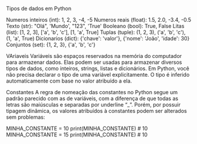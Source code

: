 Tipos de dados em Python

Numeros inteiros (int): 1, 2, 3, -4, -5
Numeros reais (float): 1.5, 2.0, -3.4, -0.5
Texto (str): "Olá", 'Mundo', "123", 'True'
Booleano (bool): True, False
Litas (list): [1, 2, 3], ['a', 'b', 'c'], [1, 'a', True]
Tuplas (tuple): (1, 2, 3), ('a', 'b', 'c'), (1, 'a', True)
Dicionarios (dict): {'chave': 'valor'}, {'nome': 'João', 'idade': 30}
Conjuntos (set): {1, 2, 3}, {'a', 'b', 'c'}

VAriaveis
Variáveis são espaços reservados na memória do computador para armazenar dados. Elas podem ser usadas para armazenar diversos tipos de dados, como inteiros, strings, listas e dicionários.
Em Python, você não precisa declarar o tipo de uma variável explicitamente. O tipo é inferido automaticamente com base no valor atribuído a ela.

Constantes
A regra de nomeação das constantes no Python segue um padrão parecido com as de variáveis, com a diferença de que todas as letras são maiúsculas e separadas por underline “_”. Porém, por possuir tipagem dinâmica, os valores atribuídos à constantes podem ser alterados sem problemas: 

MINHA_CONSTANTE = 10 
print(MINHA_CONSTANTE) # 10 
MINHA_CONSTANTE = 15 
print(MINHA_CONSTANTE) # 10